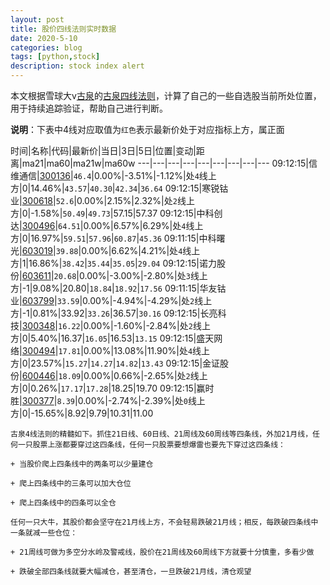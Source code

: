 ```yaml
---
layout: post
title: 股价四线法则实时数据
date: 2020-5-10
categories: blog
tags: [python,stock]
description: stock index alert
---
```



本文根据雪球大v[古泉](https://xueqiu.com/u/7148646888)的[古泉四线法则](https://xueqiu.com/7148646888/130498192)，计算了自己的一些自选股当前所处位置，用于持续追踪验证，帮助自己进行判断。

**说明**：下表中4线对应取值为`红色`表示最新价处于对应指标上方，属正面

时间|名称|代码|最新价|当日|3日|5日|位置|变动|距离|ma21|ma60|ma21w|ma60w
---|---|---|---|---|---|---|---|---
09:12:15|信维通信|[300136](https://xueqiu.com/S/SZ300136)|`46.4`|0.00%|-3.51%|-1.12%|处`4`线上方|0|14.46%|`43.57`|`40.30`|`42.34`|`36.64`
09:12:15|寒锐钴业|[300618](https://xueqiu.com/S/SZ300618)|`52.6`|0.00%|2.15%|2.32%|处`2`线上方|0|-1.58%|`50.49`|`49.73`|57.15|57.37
09:12:15|中科创达|[300496](https://xueqiu.com/S/SZ300496)|`64.51`|0.00%|6.57%|6.29%|处`4`线上方|0|16.97%|`59.51`|`57.96`|`60.87`|`45.36`
09:11:15|中科曙光|[603019](https://xueqiu.com/S/SH603019)|`39.88`|0.00%|6.62%|4.21%|处`4`线上方|1|16.86%|`38.42`|`35.44`|`35.05`|`29.04`
09:12:15|诺力股份|[603611](https://xueqiu.com/S/SH603611)|`20.68`|0.00%|-3.00%|-2.80%|处`3`线上方|-1|9.08%|20.80|`18.84`|`18.92`|`17.56`
09:11:15|华友钴业|[603799](https://xueqiu.com/S/SH603799)|`33.59`|0.00%|-4.94%|-4.29%|处`2`线上方|-1|0.81%|33.92|`33.26`|36.57|`30.16`
09:12:15|长亮科技|[300348](https://xueqiu.com/S/SZ300348)|`16.22`|0.00%|-1.60%|-2.84%|处`2`线上方|0|5.40%|16.37|`16.05`|16.53|`13.15`
09:12:15|盛天网络|[300494](https://xueqiu.com/S/SZ300494)|`17.81`|0.00%|13.08%|11.90%|处`4`线上方|0|23.57%|`15.27`|`14.27`|`14.82`|`13.43`
09:12:15|金证股份|[600446](https://xueqiu.com/S/SH600446)|`18.09`|0.00%|0.66%|-2.65%|处`2`线上方|0|0.26%|`17.17`|`17.28`|18.25|19.70
09:12:15|赢时胜|[300377](https://xueqiu.com/S/SZ300377)|`8.39`|0.00%|-2.74%|-2.39%|处`0`线上方|0|-15.65%|8.92|9.79|10.31|11.00

```
古泉4线法则的精髓如下。抓住21日线、60日线、21周线及60周线等四条线，外加21月线，任何一只股票上涨都要穿过这四条线，任何一只股票要想爆雷也要先下穿过这四条线：

+ 当股价爬上四条线中的两条可以少量建仓

+ 爬上四条线中的三条可以加大仓位

+ 爬上四条线中的四条可以全仓

任何一只大牛，其股价都会坚守在21月线上方，不会轻易跌破21月线；相反，每跌破四条线中一条就减一些仓位：

+ 21周线可做为多空分水岭及警戒线，股价在21周线及60周线下方就要十分慎重，多看少做

+ 跌破全部四条线就要大幅减仓，甚至清仓，一旦跌破21月线，清仓观望
```